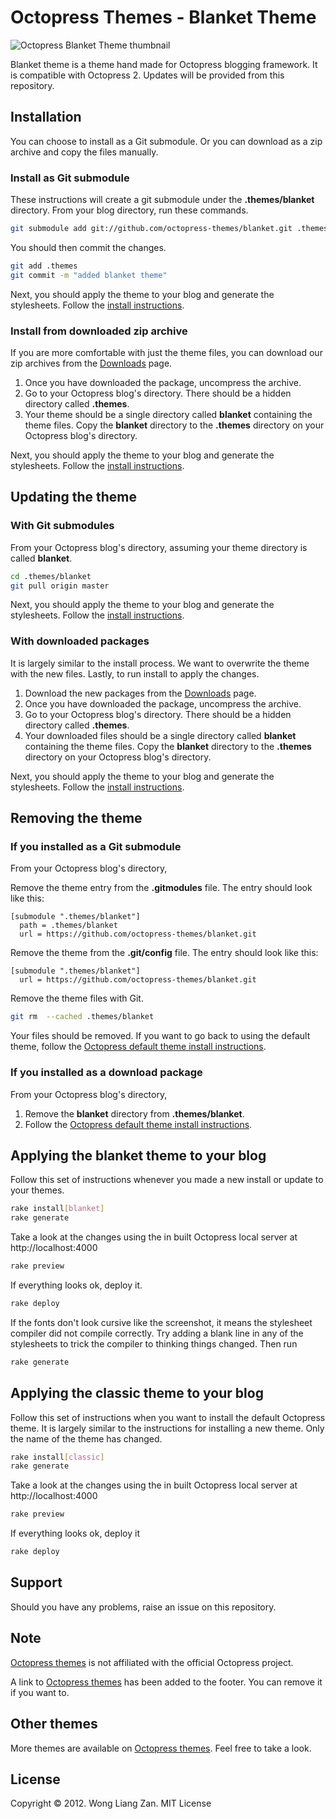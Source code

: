 # Octopress Themes - Blanket Theme

![Octopress Blanket Theme thumbnail](https://s3.amazonaws.com/static.octopressthemes.com/thumbnails/blanket-thumbnail.png)

Blanket theme is a theme hand made for Octopress blogging framework. It is compatible with Octopress 2. Updates will be provided from this repository.

## Installation

You can choose to install as a Git submodule. Or you can download as a zip archive and copy the files manually.

### Install as Git submodule

These instructions will create a git submodule under the __.themes/blanket__ directory. From your blog directory, run these commands.

``` sh
git submodule add git://github.com/octopress-themes/blanket.git .themes/blanket
```

You should then commit the changes.

``` sh
git add .themes
git commit -m "added blanket theme"
```

Next, you should apply the theme to your blog and generate the stylesheets. Follow the [install instructions](#applying-the-blanket-theme-to-your-blog).

### Install from downloaded zip archive

If you are more comfortable with just the theme files, you can download our zip archives from the [Downloads](https://github.com/octopress-themes/blanket/downloads) page.

1. Once you have downloaded the package, uncompress the archive.
2. Go to your Octopress blog's directory. There should be a hidden directory called __.themes__.
3. Your theme should be a single directory called __blanket__ containing the theme files. Copy the __blanket__ directory to the __.themes__ directory on your Octopress blog's directory.

Next, you should apply the theme to your blog and generate the stylesheets. Follow the [install instructions](#applying-the-blanket-theme-to-your-blog).

## Updating the theme

### With Git submodules

From your Octopress blog's directory, assuming your theme directory is called __blanket__.

``` sh
cd .themes/blanket
git pull origin master
```

Next, you should apply the theme to your blog and generate the stylesheets. Follow the [install instructions](#applying-the-blanket-theme-to-your-blog).

### With downloaded packages

It is largely similar to the install process. We want to overwrite the theme with the new files. Lastly, to run install to apply the changes.

1. Download the new packages from the [Downloads](https://github.com/octopress-themes/blanket/downloads) page.
2. Once you have downloaded the package, uncompress the archive.
3. Go to your Octopress blog's directory. There should be a hidden directory called __.themes__.
4. Your downloaded files should be a single directory called __blanket__ containing the theme files. Copy the __blanket__ directory to the __.themes__ directory on your Octopress blog's directory.

Next, you should apply the theme to your blog and generate the stylesheets. Follow the [install instructions](#applying-the-blanket-theme-to-your-blog).

## Removing the theme

### If you installed as a Git submodule

From your Octopress blog's directory,

Remove the theme entry from the __.gitmodules__ file. The entry should look like this:
```
[submodule ".themes/blanket"]
  path = .themes/blanket
  url = https://github.com/octopress-themes/blanket.git
```

Remove the theme from the __.git/config__ file. The entry should look like this:
```
[submodule ".themes/blanket"]
  url = https://github.com/octopress-themes/blanket.git
```

Remove the theme files with Git.
``` sh
git rm  --cached .themes/blanket
```

Your files should be removed. If you want to go back to using the default theme, follow the [Octopress default theme install instructions](#applying-the-blanket-theme-to-your-blog).

### If you installed as a download package

From your Octopress blog's directory,

1. Remove the __blanket__ directory from __.themes/blanket__.
2. Follow the [Octopress default theme install instructions](#applying-the-blankettheme-to-your-blog).

## Applying the blanket theme to your blog

Follow this set of instructions whenever you made a new install or update to your themes.

``` sh
rake install[blanket]
rake generate
```

Take a look at the changes using the in built Octopress local server at http://localhost:4000

``` sh
rake preview
```

If everything looks ok, deploy it.

``` sh
rake deploy
```

If the fonts don't look cursive like the screenshot, it means the stylesheet compiler did not compile correctly. Try adding a blank line in any of the stylesheets to trick the compiler to thinking things changed. Then run

``` sh
rake generate
```

## Applying the classic theme to your blog

Follow this set of instructions when you want to install the default Octopress theme. It is largely similar to the instructions for installing a new theme. Only the name of the theme has changed.

``` sh
rake install[classic]
rake generate
```

Take a look at the changes using the in built Octopress local server at http://localhost:4000

``` sh
rake preview
```

If everything looks ok, deploy it

``` sh
rake deploy
```

## Support

Should you have any problems, raise an issue on this repository.

## Note

[Octopress themes](http://octopressthemes.com) is not affiliated with the official Octopress project.

A link to [Octopress themes](http://octopressthemes.com) has been added to the footer. You can remove it if you want to.

## Other themes

More themes are available on [Octopress themes](http://octopressthemes.com). Feel free to take a look.

## License

Copyright &copy; 2012. Wong Liang Zan. MIT License
